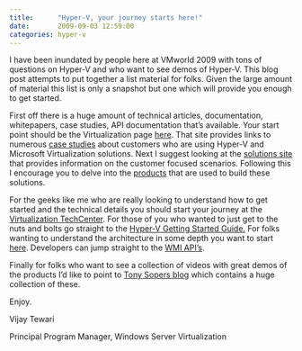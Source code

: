 ```yaml
---
title:      "Hyper-V, your journey starts here!"
date:       2009-09-03 12:59:00
categories: hyper-v
---
```

I have been inundated by people here at VMworld 2009 with tons of questions on Hyper-V and who want to see demos of Hyper-V. This blog post attempts to put together a list material for folks. Given the large amount of material this list is only a snapshot but one which will provide you enough to get started. 

First off there is a huge amount of technical articles, documentation, whitepapers, case studies, API documentation that’s available. Your start point should be the Virtualization page [here](http://www.microsoft.com/virtualization/default.mspx). That site provides links to numerous [case studies](http://www.microsoft.com/virtualization/casestudies/default.mspx) about customers who are using Hyper-V and Microsoft Virtualization solutions. Next I suggest looking at the [solutions site](http://www.microsoft.com/virtualization/solutions/datacenter-consolidation/default.mspx) that provides information on the customer focused scenarios. Following this I encourage you to delve into the [products](http://www.microsoft.com/virtualization/products/server/default.mspx) that are used to build these solutions. 

For the geeks like me who are really looking to understand how to get started and the technical details you should start your journey at the [Virtualization TechCenter](https://technet.microsoft.com/virtualization/default.aspx). For those of you who wanted to just get to the nuts and bolts go straight to the [Hyper-V Getting Started Guide.](https://technet.microsoft.com/library/cc732470\(WS.10\).aspx) For folks wanting to understand the architecture in some depth you want to start [here](https://msdn.microsoft.com/library/cc768520\(BTS.10\).aspx). Developers can jump straight to the [WMI API’s](https://msdn.microsoft.com/library/cc136992\(VS.85\).aspx). 

Finally for folks who want to see a collection of videos with great demos of the products I’d like to point to [Tony Sopers blog](http://blogs.technet.com/tonyso/archive/2009/09/03/hyper-v-tv.aspx) which contains a huge collection of these. 

Enjoy.

Vijay Tewari

Principal Program Manager, Windows Server Virtualization
